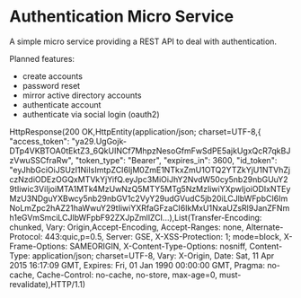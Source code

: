 # Authentication Micro Service

A simple micro service providing a REST API to deal with authentication.

Planned features:
* create accounts
* password reset
* mirror active directory accounts
* authenticate account
* authenticate via social login (oauth2)


HttpResponse(200 OK,HttpEntity(application/json; charset=UTF-8,{
 "access_token": "ya29.UgGojk-DTp4VKBTOA0tEktZ3_6QkUINCf7MhpzNesoGfmFwSdPE5ajkUgxQcR7qkBJzVwuSSCfraRw",
 "token_type": "Bearer",
 "expires_in": 3600,
 "id_token": "eyJhbGciOiJSUzI1NiIsImtpZCI6IjM0ZmE1NTkxZmU1OTQ2YTZkYjU1NTVhZjczNzdiODEzOGQxMTVkYjYifQ.eyJpc3MiOiJhY2NvdW50cy5nb29nbGUuY29tIiwic3ViIjoiMTA1MTk4MzUwNzQ5MTY5MTg5NzMzIiwiYXpwIjoiODIxNTEyMzU3NDguYXBwcy5nb29nbGV1c2VyY29udGVudC5jb20iLCJlbWFpbCI6ImNoLmZpc2hAZ21haWwuY29tIiwiYXRfaGFzaCI6IkMxU1NxaUZsRl9JanZFNmh1eGVmSmciLCJlbWFpbF92ZXJpZmllZCI...),List(Transfer-Encoding: chunked, Vary: Origin,Accept-Encoding, Accept-Ranges: none, Alternate-Protocol: 443:quic,p=0.5, Server: GSE, X-XSS-Protection: 1; mode=block, X-Frame-Options: SAMEORIGIN, X-Content-Type-Options: nosniff, Content-Type: application/json; charset=UTF-8, Vary: X-Origin, Date: Sat, 11 Apr 2015 16:17:09 GMT, Expires: Fri, 01 Jan 1990 00:00:00 GMT, Pragma: no-cache, Cache-Control: no-cache, no-store, max-age=0, must-revalidate),HTTP/1.1)